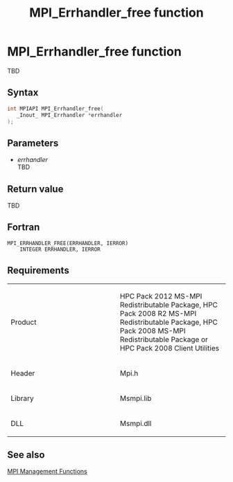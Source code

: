 ﻿---
title: MPI_Errhandler_free function
TOCTitle: MPI_Errhandler_free function
ms:assetid: ae6c446a-968a-40a4-b213-1b70511dc85b
ms:mtpsurl: https://msdn.microsoft.com/en-us/library/Dn473295(v=VS.85)
ms:contentKeyID: 59360841
ms.date: 03/28/2018
mtps_version: v=VS.85
f1_keywords:
- MPI_ERRHANDLER_FREE
- mpif/MPI_ERRHANDLER_FREE
- mpi/MPI_ERRHANDLER_FREE
dev_langs:
- C++
- C
---

# MPI\_Errhandler\_free function

TBD

## Syntax

``` c++
int MPIAPI MPI_Errhandler_free(
   _Inout_ MPI_Errhandler *errhandler
);
```

## Parameters

  - *errhandler*  
    TBD

## Return value

TBD

## Fortran

    MPI_ERRHANDLER_FREE(ERRHANDLER, IERROR)
        INTEGER ERRHANDLER, IERROR

## Requirements

<table>
<colgroup>
<col style="width: 50%" />
<col style="width: 50%" />
</colgroup>
<tbody>
<tr class="odd">
<td><p>Product</p></td>
<td><p>HPC Pack 2012 MS-MPI Redistributable Package, HPC Pack 2008 R2 MS-MPI Redistributable Package, HPC Pack 2008 MS-MPI Redistributable Package or HPC Pack 2008 Client Utilities</p></td>
</tr>
<tr class="even">
<td><p>Header</p></td>
<td>Mpi.h</td>
</tr>
<tr class="odd">
<td><p>Library</p></td>
<td>Msmpi.lib</td>
</tr>
<tr class="even">
<td><p>DLL</p></td>
<td>Msmpi.dll</td>
</tr>
</tbody>
</table>


## See also

[MPI Management Functions](mpi-management-functions.md)

